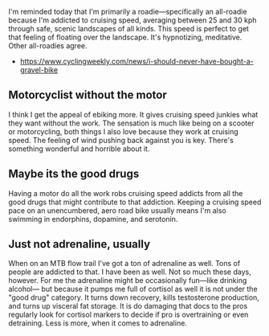 I'm reminded today that I'm primarily a roadie—specifically an all-roadie because I'm addicted to cruising speed, averaging between 25 and 30 kph through safe, scenic landscapes of all kinds. This speed is perfect to get that feeling of floating over the landscape. It's hypnotizing, meditative. Other all-roadies agree.

- https://www.cyclingweekly.com/news/i-should-never-have-bought-a-gravel-bike

## Motorcyclist without the motor

I think I get the appeal of ebiking more. It gives cruising speed junkies what they want without the work. The sensation is much like being on a scooter or motorcycling, both things I also love because they work at cruising speed. The feeling of wind pushing back against you is key. There's something wonderful and horrible about it.
## Maybe its the good drugs

Having a motor do all the work robs cruising speed addicts from all the good drugs that might contribute to that addiction. Keeping a cruising speed pace on an unencumbered, aero road bike usually means I'm also swimming in endorphins, dopamine, and serotonin. 

## Just not adrenaline, usually

When on an MTB flow trail I've got a ton of adrenaline as well. Tons of people are addicted to that. I have been as well. Not so much these days, however. For me the adrenaline might be occasionally fun—like drinking alcohol— but because it pumps me full of cortisol as well it is not under the "good drug" category. It turns down recovery, kills testosterone production, and turns up visceral fat storage. It is do damaging that docs to the pros regularly look for cortisol markers to decide if pro is overtraining or even detraining. Less is more, when it comes to adrenaline.





